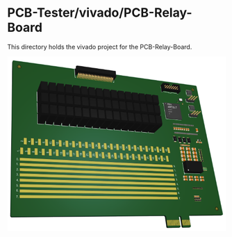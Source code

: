 # PCB-Tester/vivado/PCB-Relay-Board

This directory holds the vivado project for the PCB-Relay-Board.

 ![PCB-Relay-Board](/documentation/pictures/PCB-Relay-Board.png)

